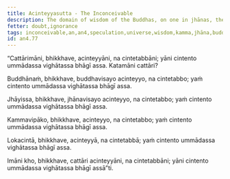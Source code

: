 ```yaml
---
title: Acinteyyasutta - The Inconceivable
description: The domain of wisdom of the Buddhas, on one in jhānas, the result of kamma, and speculation about the world are inconceivable and shouldn't be speculated over or thought about.
fetter: doubt,ignorance
tags: inconceivable,an,an4,speculation,universe,wisdom,kamma,jhāna,buddha,confusion,distress
id: an4.77
---
```


“Cattārimāni, bhikkhave, acinteyyāni, na cintetabbāni; yāni cintento ummādassa vighātassa bhāgī assa. Katamāni cattāri?

Buddhānaṁ, bhikkhave, buddhavisayo acinteyyo, na cintetabbo; yaṁ cintento ummādassa vighātassa bhāgī assa.

Jhāyissa, bhikkhave, jhānavisayo acinteyyo, na cintetabbo; yaṁ cintento ummādassa vighātassa bhāgī assa.

Kammavipāko, bhikkhave, acinteyyo, na cintetabbo; yaṁ cintento ummādassa vighātassa bhāgī assa.

Lokacintā, bhikkhave, acinteyyā, na cintetabbā; yaṁ cintento ummādassa vighātassa bhāgī assa.

Imāni kho, bhikkhave, cattāri acinteyyāni, na cintetabbāni; yāni cintento ummādassa vighātassa bhāgī assā”ti.